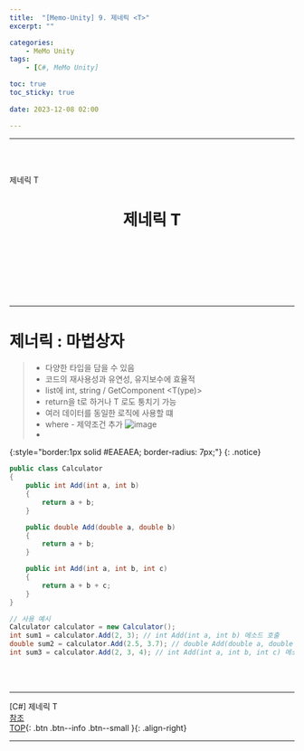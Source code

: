 ```yaml
---
title:  "[Memo-Unity] 9. 제네릭 <T>"
excerpt: ""

categories:
    - MeMo Unity
tags:
    - [C#, MeMo Unity]

toc: true
toc_sticky: true
 
date: 2023-12-08 02:00

---
```

- - -
<BR><BR>


제네릭 T


<center><H1> 제네릭 T </H1></center>

<br><br><br><br><br><br>
- - - 


# 제너릭 : 마법상자
> - 다양한 타입을 담을 수 있음
> - 코드의 재사용성과 유연성, 유지보수에 효율적
> - list에 int, string / GetComponent <T(ype)>
> - return을 t로 하거나 T 로도 퉁치기 가능
> - 여러 데이터를 동일한 로직에 사용할 떄
> - where - 제약조건 추가
![image](https://github.com/levell1/levell1.github.io/assets/96651722/6ccd44e7-7759-4c45-9719-a5ee84463913)
> - 
{:style="border:1px solid #EAEAEA; border-radius: 7px;"}
{: .notice}  

<div class="notice--primary" markdown="1"> 

```c# 
public class Calculator
{
    public int Add(int a, int b)
    {
        return a + b;
    }

    public double Add(double a, double b)
    {
        return a + b;
    }

    public int Add(int a, int b, int c)
    {
        return a + b + c;
    }
}

// 사용 예시
Calculator calculator = new Calculator();
int sum1 = calculator.Add(2, 3); // int Add(int a, int b) 메소드 호출
double sum2 = calculator.Add(2.5, 3.7); // double Add(double a, double b) 메소드 호출
int sum3 = calculator.Add(2, 3, 4); // int Add(int a, int b, int c) 메소드 호출
```

</div>

<br><br>
- - - 

[C#] 제네릭 T  
[참조](https://docs.unity3d.com/kr/2021.3/Manual/Coroutines.html)  
[TOP](#){: .btn .btn--info .btn--small }{: .align-right}
<br>
- - -
